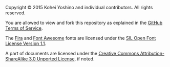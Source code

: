 Copyright © 2015 Kohei Yoshino and individual contributors. All rights reserved.

You are allowed to view and fork this repository as explained in the [GitHub Terms of Service](https://help.github.com/articles/github-terms-of-service).

The [Fira](https://github.com/mozilla/Fira) and [Font Awesome](https://github.com/FortAwesome/Font-Awesome) fonts are licensed under the [SIL Open Font License Version 1.1](http://scripts.sil.org/OFL_web).

A part of documents are licensed under the [Creative Commons Attribution-ShareAlike 3.0 Unported License](http://creativecommons.org/licenses/by-sa/3.0/), if noted.
